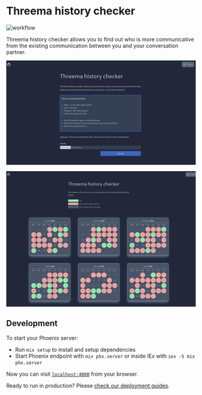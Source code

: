 # Threema history checker

![workflow](https://github.com/lechindianer/threema-history-checker/actions/workflows/ci.yaml/badge.svg)

Threema history checker allows you to find out who is more communicative from the existing communication between you
and your conversation partner.

![Upload form](/data/screen1.jpg?raw=true "Upload form")

![Result](/data/screen2.jpg?raw=true "Result as calendar")


## Development

To start your Phoenix server:

  * Run `mix setup` to install and setup dependencies
  * Start Phoenix endpoint with `mix phx.server` or inside IEx with `iex -S mix phx.server`

Now you can visit [`localhost:4000`](http://localhost:4000) from your browser.

Ready to run in production? Please [check our deployment guides](https://hexdocs.pm/phoenix/deployment.html).